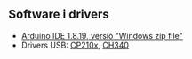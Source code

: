 ## Software i drivers

- [Arduino IDE 1.8.19, versió "Windows zip file"](https://www.arduino.cc/en/software)
- Drivers USB: [CP210x](https://www.silabs.com/documents/public/software/CP210x_Universal_Windows_Driver.zip), [CH340](http://www.wch.cn/downloads/file/5.html?time=2022-02-08%2002:45:11&code=226CzhywtaruMGsBkHamr8AuqMJseh21Gj52L5uR)
